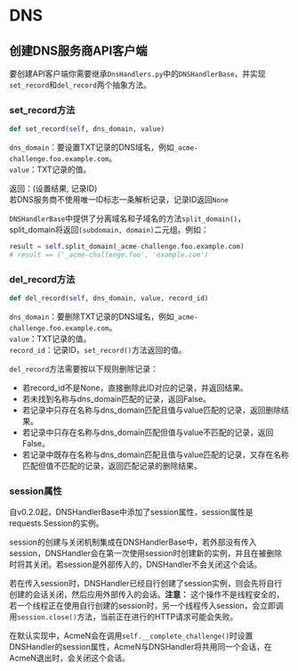 # DNS

## 创建DNS服务商API客户端

要创建API客户端你需要继承`DnsHandlers.py`中的`DNSHandlerBase`，并实现`set_record`和`del_record`两个抽象方法。

### set_record方法

```python
def set_record(self, dns_domain, value)
```

`dns_domain`：要设置TXT记录的DNS域名，例如`_acme-challenge.foo.example.com`。<br />
`value`：TXT记录的值。

返回：(设置结果, 记录ID)<br />
若DNS服务商不使用唯一ID标志一条解析记录，记录ID返回`None`

`DNSHandlerBase`中提供了分离域名和子域名的方法`split_domain()`，split_domain将返回`(subdomain, domain)`二元组。例如：

```python
result = self.split_domain(_acme-challenge.foo.example.com)
# result == ('_acme-challenge.foo', 'example.com')
```

### del_record方法

```python
def del_record(self, dns_domain, value, record_id)
```

`dns_domain`：要删除TXT记录的DNS域名，例如`_acme-challenge.foo.example.com`。<br />
`value`：TXT记录的值。<br />
`record_id`：记录ID，`set_record()`方法返回的值。

`del_record`方法需要按以下规则删除记录：

- 若record_id不是None，直接删除此ID对应的记录，并返回结果。
- 若未找到名称与dns_domain匹配的记录，返回False。
- 若记录中只存在名称与dns_domain匹配且值与value匹配的记录，返回删除结果。
- 若记录中只存在名称与dns_domain匹配但值与value不匹配的记录，返回False。
- 若记录中既存在名称与dns_domain匹配且值与value匹配的记录，又存在名称匹配但值不匹配的记录，返回匹配记录的删除结果。

### session属性

自v0.2.0起，DNSHandlerBase中添加了session属性，session属性是requests.Session的实例。

session的创建与关闭机制集成在DNSHandlerBase中，若外部没有传入session，DNSHandler会在第一次使用session时创建新的实例，并且在被删除时将其关闭。若session是外部传入的，DNSHandler不会关闭这个会话。

若在传入session时，DNSHandler已经自行创建了session实例，则会先将自行创建的会话关闭，然后应用外部传入的会话。**注意：** 这个操作不是线程安全的，若一个线程正在使用自行创建的session时，另一个线程传入session，会立即调用`session.close()`方法，当前正在进行的HTTP请求可能会失败。

在默认实现中，AcmeN会在调用`self.__complete_challenge()`时设置DNSHandler的session属性，AcmeN与DNSHandler将共用同一个会话，在AcmeN退出时，会关闭这个会话。
